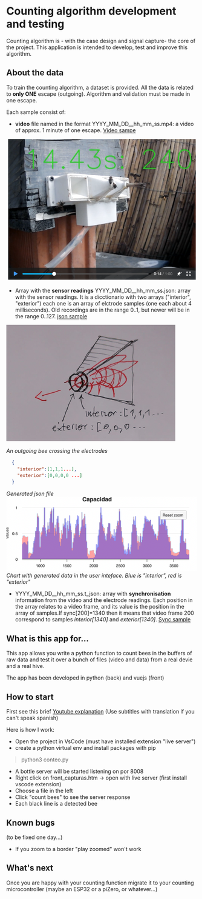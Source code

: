 # Counting algorithm development and testing

Counting algorithm is - with the case design and signal capture- the core of the project. This application is intended to develop,
test and improve this algorithm.

## About the data

To train the counting algorithm, a dataset is provided. All the data is related to **only ONE** escape (outgoing). Algorithm and validation must be made in one escape.

Each sample consist of: 

* **video** file named in the format YYYY_MM_DD__hh_mm_ss.mp4: a video of approx. 1 minute of one escape. [Video sampe](http://puturrudefua.es/splendid/capturas/2023_09_30__09_59_28.mp4)

![alt text](./images/video.png)

* Array with the **sensor readings** YYYY_MM_DD__hh_mm_ss.json: array with the sensor readings. It is a dicctionario with two arrays ("interior", "exterior") each one is an array of elctrode samples (one each about 4 milliseconds). Old recordings are in the range 0..1, but newer will be in the range 0..127. [json sample](http://puturrudefua.es/splendid/capturas/2023_09_30__09_59_28.json)
  
![alt text](./images/esqema.png)

*An outgoing bee crossing the electrodes*

```json
  {
    "interior":[1,1,1...],
    "exterior":[0,0,0,0 ...]
  }
```

*Generated json file*
![alt text](./images/chart.png)
  *Chart with generated data in the user inteface. Blue is "interior", red is "exterior"*


* YYYY_MM_DD__hh_mm_ss.t_json: array with **synchronisation** information from the video and the electrode readings. Each position in the array relates to a video frame, and its value is the position in the array of samples.If sync[200]=1340 then it means that video frame 200 correspond to samples *interior[1340]* and *exterior[1340]*. 
[Sync sample](http://puturrudefua.es/splendid/capturas/2023_09_30__09_59_28.t_json)


## What is this app for...

This app allows you write a python function to count bees in the buffers of raw data and test it over a bunch of files (video and data) from a real devie and a real hive.

The app has been developed in python (back) and vuejs (front)

## How to start

First see this brief [Youtube explanation](https://www.youtube.com/watch?v=Pkqkp8idgXs) (Use subtitles with translation if you can't speak spanish)

Here is how I work:

* Open the project in VsCode (must have installed extension "live server")
* create a python virtual env and install packages with pip

> python3 conteo.py 

* A bottle server will be started listening on por 8008
* Right click on front_capturas.htm -> open with live server (first install vscode extension)
* Choose a file in the left
* Click "count bees" to see the server response
* Each black line is a detected bee

## Known bugs

(to be fixed one day...)

* If you zoom to a border "play zoomed" won't work
  
## What's next

Once you are happy with your counting function migrate it to your counting microcontroller (maybe an ESP32 or a piZero, or whatever...)